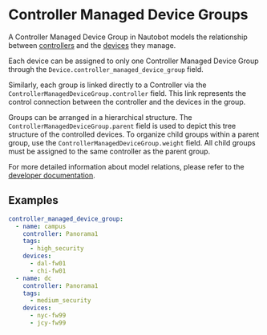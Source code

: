 # Controller Managed Device Groups

A Controller Managed Device Group in Nautobot models the relationship between [controllers](./controller.md) and the [devices](./device.md) they manage.

Each device can be assigned to only one Controller Managed Device Group through the `Device.controller_managed_device_group` field.

Similarly, each group is linked directly to a Controller via the `ControllerManagedDeviceGroup.controller` field. This link represents the control connection between the controller and the devices in the group.

Groups can be arranged in a hierarchical structure. The `ControllerManagedDeviceGroup.parent` field is used to depict this tree structure of the controlled devices. To organize child groups within a parent group, use the `ControllerManagedDeviceGroup.weight` field. All child groups must be assigned to the same controller as the parent group.

For more detailed information about model relations, please refer to the [developer documentation](../../../development/core/controllers.md).

## Examples

```yaml
controller_managed_device_group:
  - name: campus
    controller: Panorama1
    tags:
      - high_security
    devices:
      - dal-fw01
      - chi-fw01
  - name: dc
    controller: Panorama1
    tags:
      - medium_security
    devices:
      - nyc-fw99
      - jcy-fw99
```
